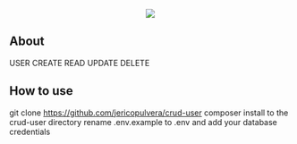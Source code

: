 <p align="center"><img src="https://jericopulvera.com/assets/git/eco-logo.jpg"></p>

## About

USER CREATE READ UPDATE DELETE

## How to use

git clone https://github.com/jericopulvera/crud-user
composer install to the crud-user directory
rename .env.example to .env and add your database credentials